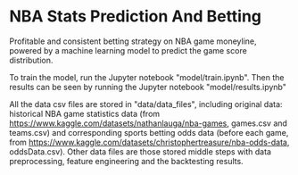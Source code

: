 # NBA Stats Prediction And Betting
Profitable and consistent betting strategy on NBA game moneyline, powered by a machine learning model to predict the game score distribution.

To train the model, run the Jupyter notebook "model/train.ipynb". Then the results can be seen by running the Jupyter notebook "model/results.ipynb"

All the data csv files are stored in "data/data_files", including original data: historical NBA game statistics data (from https://www.kaggle.com/datasets/nathanlauga/nba-games, games.csv and teams.csv) and corresponding sports betting odds data (before each game, from https://www.kaggle.com/datasets/christophertreasure/nba-odds-data, oddsData.csv). Other data files are those stored middle steps with data preprocessing, feature engineering and the backtesting results.
